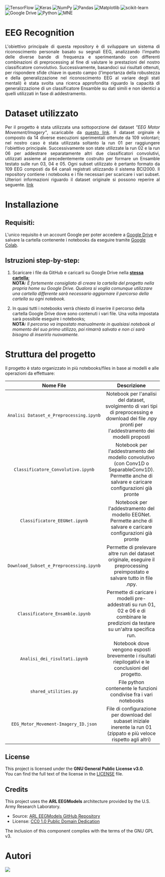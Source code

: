 ![TensorFlow](https://img.shields.io/badge/TensorFlow-%23FF6F00.svg?style=for-the-badge&logo=TensorFlow&logoColor=white)
![Keras](https://img.shields.io/badge/Keras-%23D00000.svg?style=for-the-badge&logo=Keras&logoColor=white)
![NumPy](https://img.shields.io/badge/numpy-%23013243.svg?style=for-the-badge&logo=numpy&logoColor=white)
![Pandas](https://img.shields.io/badge/pandas-%23150458.svg?style=for-the-badge&logo=pandas&logoColor=white)
![Matplotlib](https://img.shields.io/badge/Matplotlib-%23ffffff.svg?style=for-the-badge&logo=Matplotlib&logoColor=black)
![scikit-learn](https://img.shields.io/badge/scikit--learn-%23F7931E.svg?style=for-the-badge&logo=scikit-learn&logoColor=white)
![Google Drive](https://img.shields.io/badge/Google%20Drive-4285F4?style=for-the-badge&logo=googledrive&logoColor=white)
![Python](https://img.shields.io/badge/python-3670A0?style=for-the-badge&logo=python&logoColor=ffdd54)
![MNE](https://img.shields.io/badge/MNE-blue?style=for-the-badge&logoColor=orange&labelColor=blue&color=blue)



# EEG Recognition
<p align="justify">
L'obiettivo principale di questa repository è di sviluppare un sistema di riconoscimento personale basato su segnali EEG, analizzando l’impatto delle diverse bande di frequenza e sperimentando con differenti combinazioni di preprocessing al fine di valutare le prestazioni del nostro classificatore convolutivo.
Successivamente, basandoci sui risultati ottenuti, per rispondere sfide chiave in questo campo (l’importanza della robustezza e della generalizzazione nel riconoscimento EEG al variare degli stati mentali) è stata svolta una ricerca approfondita riguardo la capacità di generalizzazione di un classificatore Ensamble su dati simili e non identici a quelli utilizzati in fase di addestramento.</p>

 
# Dataset utilizzato
<p align="justify">Per il progetto è stata utilizzata una sottoporzione del dataset <i>"EEG Motor Movement/Imagery"</i>, scaricabile da <a href="https://drive.usercontent.google.com/download?id=1WwuAh25Jfx-I8rY3vFGyXiI79YfLYUpH&authuser=0">questo link</a>. Il dataset orginale è composto da 14 diverse esecuzioni sperimentali ottenute da 109 volontari; nel nostro caso è stata utilizzata soltanto la run 01 per raggiungere l'obiettivo principale. Successivamente son state utilizzate la run 02 e la run 06 per addestrare separatamente altri due classificatori convolutivi, utilizzati assieme al precedentemente costruito per formare un Ensamble testato sulle run 03, 04 e 05. Ogni subset utilizzato è pertanto formato da 109 EEG composti da 64 canali registrati utiizzando il sistema BCI2000. Il repository contiene i notebooks e i file necessari per scaricare i vari subset. Ulteriori informazioni riguardo il dataset originale si possono reperire al seguente. <a href="https://physionet.org/content/eegmmidb/1.0.0/"> link</a></p>

# Installazione
## **Requisiti:**   
L'unico requisito è un account Google per poter accedere a  <a href="https://drive.google.com/">Google Drive</a> e salvare la cartella contenente i notebooks da eseguire tramite <a href="https://colab.research.google.com">Google Colab</a>.     

## **Istruzioni step-by-step:**   
1) Scaricare i file da GitHub e caricarli su Google Drive nella **<u>stessa cartella</u>**;     
 **NOTA:** _È fortemente consigliato di creare la cartella del progetto nella propria home su Google Drive. Qualora si voglia comunque utilizzare una cartella differente sarà necessario aggiornare il percorso della cartella su ogni notebook._

2) In quasi tutti i notebooks verrà chiesto di inserire il percorso della cartella Google Drive dove sono contenuti i vari file. Una volta impostata sarà possibile eseguire i notebooks;<br>
 **NOTA:** _Il percorso va impostato manualmente in qualsiasi notebook al momento del suo primo utilizzo, poi rimarrà salvato e non ci sarà bisogno di inserirlo nuovamente._

# Struttura del progetto
Il progetto è stato organizzato in più notebooks/files in base ai modelli e alle operazioni da effettuare:

<div align="center">

| Nome File | Descrizione |
| :---: | :---: |
| `Analisi Dataset_e_Preprocessing.ipynb` | Notebook per l'analisi del dataset, svolgimento di vari tipi di preprocessing e download dei file .npy pronti per l'addestramento dei modelli proposti |
| `Classificatore_Convolutivo.ipynb`| Notebook per l'addestramento del modello convolutivo (con Conv1D o SeparableConv1D). Permette anche di salvare e caricare configurazioni già pronte |
| `Classificatore_EEGNet.ipynb`| Notebook per l'addestramento del modello EEGNet. Permette anche di salvare e caricare configurazioni già pronte |
| `Download_Subset_e_Preprocessing.ipynb`| Permette di prelevare altre run del dataset originale, eseguire il preprocessing preimpostato e salvare tutto in file .npy.  |
| `Classificatore_Ensamble.ipynb`| Permette di caricare i modelli pre-addestrati su run 01, 02 e 06 e di combinare le predizioni da testare su un'altra specifica run.  |
| `Analisi_dei_risultati.ipynb`| Notebook dove vengono esposti brevemente i risultati riepilogativi e le conclusioni del progetto.  |
| `shared_utilities.py`| File python contenente le funzioni condivise fra i vari notebooks |
| `EEG_Motor_Movement-Imagery_ID.json`| File di configurazione per download del subaset iniziale inerente la run 01 (zippato e più veloce rispetto agli altri) |

</div>

## License

This project is licensed under the **GNU General Public License v3.0**.  
You can find the full text of the license in the [LICENSE](LICENSE) file.

## Credits

This project uses the **ARL EEGModels** architecture provided by the U.S. Army Research Laboratory.  
- Source: [ARL EEGModels GitHub Repository](https://github.com/USArmyResearchLab/ARL-EEGModels)  
- License: [CC0 1.0 Public Domain Dedication](https://creativecommons.org/publicdomain/zero/1.0/)

The inclusion of this component complies with the terms of the GNU GPL v3.


# Autori
<a href="https://github.com/cipe96/EEG-Recognition/graphs/contributors">
  <img src="https://contrib.rocks/image?repo=cipe96/EEG-Recognition"/>
</a>  
